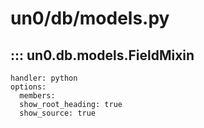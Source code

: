 # un0/db/models.py
  
## ::: un0.db.models.FieldMixin

    handler: python
    options:
      members:
      show_root_heading: true
      show_source: true
